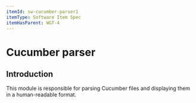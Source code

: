 ```yaml
---
itemId: sw-cucumber-parser1
itemType: Software Item Spec
itemHasParent: WGT-4
---
```


# Cucumber parser

## Introduction

This module is responsible for parsing Cucumber files and displaying them in a human-readable format.